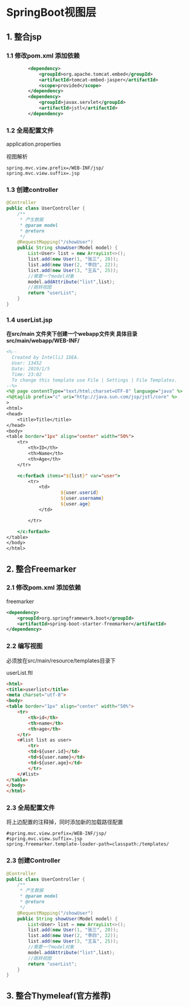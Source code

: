 # SpringBoot视图层



## 1. 整合jsp



### 1.1 修改pom.xml 添加依赖

```xml
        <dependency>
            <groupId>org.apache.tomcat.embed</groupId>
            <artifactId>tomcat-embed-jasper</artifactId>
            <scope>provided</scope>
        </dependency>
        <dependency>
            <groupId>javax.servlet</groupId>
            <artifactId>jstl</artifactId>
        </dependency>
```



### 1.2 全局配置文件

 application.properties

视图解析

```properties
spring.mvc.view.prefix=/WEB-INF/jsp/
spring.mvc.view.suffix=.jsp
```

### 1.3 创建controller

```java
@Controller
public class UserController {
    /**
     * 产生数据
     * @param model
     * @return
     */
    @RequestMapping("/showUser")
    public String showUser(Model model) {
        List<User> list = new ArrayList<>();
        list.add(new User(1, "张三", 20));
        list.add(new User(2, "李四", 22));
        list.add(new User(3, "王五", 25));
        //需要一个model对象
        model.addAttribute("list",list);
        //跳转视图
        return "userList";
    }
}
```

### 1.4 userList.jsp

**在src/main 文件夹下创建一个webapp文件夹 具体目录 src/main/webapp/WEB-INF/** 

```jsp
<%--
  Created by IntelliJ IDEA.
  User: 13452
  Date: 2019/1/5
  Time: 23:02
  To change this template use File | Settings | File Templates.
--%>
<%@ page contentType="text/html;charset=UTF-8" language="java" %>
<%@taglib prefix="c" uri="http://java.sun.com/jsp/jstl/core" %>
>
<html>
<head>
    <title>Title</title>
</head>
<body>
<table border="1px" align="center" width="50%">
    <tr>
        <th>ID</th>
        <th>Name</th>
        <th>Age</th>
    </tr>

    <c:forEach items="${list}" var="user">
        <tr>
            <td>
                    ${user.userid}
                    ${user.username}
                    ${user.age}
            </td>

        </tr>

    </c:forEach>
</table>
</body>
</html>

```

## 2. 整合Freemarker

###  2.1 修改pom.xml 添加依赖

freemarker

```xml
<dependency>
    <groupId>org.springframework.boot</groupId>
    <artifactId>spring-boot-starter-freemarker</artifactId>
</dependency>
```

### 2.2 编写视图

必须放在src/main/resource/templates目录下

userList.ftl

```html
<html>
<title>userlist</title>
<meta charset="utf-8">
<body>
<table border="1px" align="center" width="50%">
    <tr>
        <th>id</th>
        <th>name</th>
        <th>age</th>
    </tr>
    <#list list as user>
        <tr>
        <td>${user.id}</td>
        <td>${user.name}</td>
        <td>${user.age}</td>
        </tr>
    </#list>
</table>
</body>
</html>
```

### 2.3 全局配置文件

将上边配置的注释掉，同时添加新的加载路径配置

```properties
#spring.mvc.view.prefix=/WEB-INF/jsp/
#spring.mvc.view.suffix=.jsp
spring.freemarker.template-loader-path=classpath:/templates/
```

### 2.3 创建Controller

```java
@Controller
public class UserController {
    /**
     * 产生数据
     * @param model
     * @return
     */
    @RequestMapping("/showUser")
    public String showUser(Model model) {
        List<User> list = new ArrayList<>();
        list.add(new User(1, "张三", 20));
        list.add(new User(2, "李四", 22));
        list.add(new User(3, "王五", 25));
        //需要一个model对象
        model.addAttribute("list",list);
        //跳转视图
        return "userList";
    }
}
```

## 3. 整合Thymeleaf(官方推荐)

